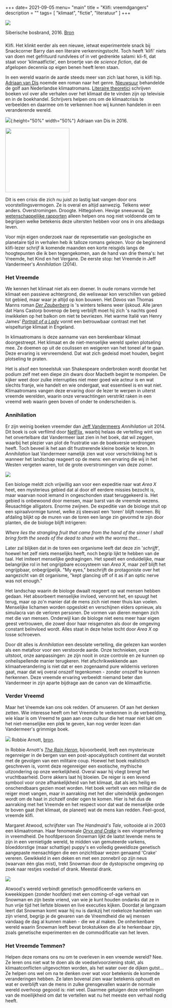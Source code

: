 +++
date= 2021-09-05
menu= "main"
title = "Klifi: vreemdgangers"
description = ""
tags= [
    "klimaat",
	"fictie",
    "literatuur"
]
+++

![](https://upload.wikimedia.org/wikipedia/commons/2/28/Siberia_blanketed_in_smoke_ESA365453.jpg)

Siberische bosbrand, 2016. [Bron](https://upload.wikimedia.org/wikipedia/commons/2/28/Siberia_blanketed_in_smoke_ESA365453.jpg)

### 

Klifi. Het klinkt eerder als een nieuwe, ietwat experimentele snack bij Snackcorner Barry dan een literaire verkenningstocht. Toch heeft 'klifi' niets van doen met gefrituurd rundvlees of in vet gedrenkte salami: kli-fi, dat staat voor 'klimaatfictie', een broertje van de *science fiction*, dat de afgelopen decennia op eigen benen heeft leren staan. 

In een wereld waarin de aarde steeds meer van zich laat horen, is klifi hip. [Adriaan van Dis](https://www.adriaanvandis.nl/boek/klifi/) noemde een roman naar het genre. [Nieuwsuur](https://nos.nl/nieuwsuur/artikel/2393920-klimaatroman-steeds-populairder-schrijvers-voelen-aankomen-wat-gebeuren-gaat) behandelde de golf aan Nederlandse klimaatromans. [Literaire theoretici](https://www.upress.virginia.edu/title/4777) schrijven boeken vol over alle verhalen over het klimaat die te vinden zijn op televisie en in de boekhandel. Schrijvers helpen ons om de klimaatcrisis te verbeelden en daarmee om te verkennen hoe wij kunnen handelen in een veranderende wereld. 

![](https://upload.wikimedia.org/wikipedia/commons/9/9b/Adriaan_van_Dis_%282016%29.jpg){:height="50%" width="50%"}
Adriaan van Dis in 2016. 

<img src="https://upload.wikimedia.org/wikipedia/commons/9/9b/Adriaan_van_Dis_%282016%29.jpg" width="200"/>

Dit is een crisis die zich nu juist zo lastig laat vangen door ons voorstellingsvermogen. Ze is overal en altijd aanwezig. Telkens weer anders. Overstromingen. Droogte. Hittegolven. Hevige sneeuwval. [De wetenschappelijke rapporten](https://www.ipcc.ch/assessment-report/ar6/) alleen helpen ons nog niet voldoende om te begrijpen welke betekenis deze uitersten hebben voor ons in ons alledaags leven.

Voor mijn eigen onderzoek naar de representatie van geologische en planetaire tijd in verhalen heb ik talloze romans gelezen. Voor de beginnend klifi-lezer schrijf ik komende maanden een korte reisgids langs de hoogtepunten die ik ben tegengekomen, aan de hand van drie thema's: het Vreemde, het Kind en het Vergane. De eerste stop: het Vreemde in Jeff Vandermeer's *Annihilation* (2014). 

### Het Vreemde

We kennen het klimaat niet als een doener. In oude romans vormde het klimaat een passieve achtergrond, die weliswaar kon verschillen van gebied tot gebied, maar waar je altijd op kon bouwen. Het *Davos* van Thomas Manns roman [*Der Zauberberg*](https://nl.wikipedia.org/wiki/De_Toverberg) is 's winters telkens weer ijskoud. Alle jaren dat Hans Castorp bovenop de berg verblijft moet hij zich 's nachts goed inwikkelen op het balkon om niet te bevriezen. Het warme Italië van Henry James' [*Portrait of a Lady*](https://nl.wikipedia.org/wiki/The_Portrait_of_a_Lady) vormt een betrouwbaar contrast met het wispelturige klimaat in Engeland. 

In klimaatromans is deze aanname van een berekenbaar klimaat doorgestreept. Het klimaat en de niet-menselijke wereld spelen plotseling mee. Ze doemen op uit de coulissen en weigeren van het toneel af te gaan. Deze ervaring is vervreemdend. Dat wat zich gedeisd moet houden, begint plotseling te praten. 

Het is alsof een toneelstuk van Shakespeare onderbroken wordt doordat het podium zelf met een diepe zin dwars door Macbeth begint te mompelen. De kijker weet door zulke interrupties niet meer goed wie acteur is en wat slechts franje, wie handelt en wie ondergaat, wat essentieel is en wat niet. Klimaatromans vangen deze ervaring door de lezer te werpen in uiterst vreemde werelden, waarin onze verwachtingen verstrikt raken in een vreemd web waarin geen boven of onder te onderscheiden is. 

### Annihilation

Er zijn weinig boeken vreemder dan [Jeff Vandermeers](https://www.interviewmagazine.com/culture/can-jeff-vandermeer-save-us-from-extinction) *Annihilation* uit 2014. Dit boek is ook verfilmd door [NetFlix](https://www.imdb.com/title/tt2798920/), waarbij helaas de vertelling wint van het onvertelbare dat Vandermeer laat zien in het boek, dat wil zeggen, waarbij het plezier van plot de frustratie van de boekversie verdrongen heeft. Toch beveel ik het aan dit frustrerende kleine boekje te lezen. In *Annihilation* laat Vandermeer namelijk zien wat voor verschrikking het is wanneer het landschap reageert op de mens: een ervaring die wij in het Westen vergeten waren, tot de grote overstromingen van deze zomer. 

![](https://upload.wikimedia.org/wikipedia/en/e/e5/Annihilation_by_jeff_vandermeer.jpg)

Een biologe meldt zich vrijwillig aan voor een expeditie naar wat *Area X* heet, een mysterieus gebied dat al door elf eerdere missies bezocht is, maar waarvan nooit iemand in ongeschonden staat teruggekeerd is. Het gebied is onbewoond door mensen, maar barst van de vreemde wezens. Reusachtige alligators. Enorme zwijnen. De expeditie van de biologe stuit op een spiraalvormige tunnel, welke zij steevast een 'toren' blijft noemen. Bij afdaling blijkt op de muren van de toren een lange zin gevormd te zijn door planten, die de biologe blijft intrigeren:

*Where lies the strangling fruit that came from the hand of the sinner I shall bring forth the seeds of the dead to share with the worms that...*

Later zal blijken dat in de toren een organisme leeft dat deze zin '*schrijft*', hoewel het zelf niets menselijks heeft, noch begrip lijkt te hebben van de taal. Het imiteert menselijke gedragingen. Het speelt een onduidelijke, maar belangrijke rol in het ongrijpbare ecosysteem van *Area X*, maar zelf blijft het ongrijpbaar, onbegrijpelijk. "My eyes," beschrijft de protagoniste over het aangezicht van dit organisme, "kept glancing off of it as if an optic nerve was not enough." 

Het landschap waarin de biologe dwaalt reageert op wat mensen hebben gedaan. Het absorbeert menselijke invloed, vervormt het, en spuugt het terug, maar op zo'n manier dat de mens zich niet meer thuis kan voelen. Menselijke lichamen worden opgeslokt en verschijnen elders opnieuw, als simulacra van de verloren personen. De vormen van dieren mengen zich met die van mensen. Onderwijl kan de biologe niet eens meer haar eigen geest vertrouwen, die zowel door haar reisgenoten als door de omgeving constant beïnvloed wordt. Alles staat in deze helse tocht door *Area X* op losse schroeven.

Door dit alles is *Annihilation* een desolate vertelling, die gelezen kan worden als een metafoor voor een verstoorde aarde. Onze technieken, onze uitstoot, onze aanpassingen: ze zijn nooit in onze controle en ze kunnen op onheilspellende manier terugkeren. Het afschrikwekkende aan klimaatverandering is niet dat er een zogenaamd pure wildernis verloren gaat, maar dat wij overal onszelf tegenkomen - zonder onszelf te kunnen herkennen. Deze vreemde ervaring verbeeldt niemand beter dan Vandermeer in zijn aparte bijdrage aan de canon van de klimaatfictie. 

### Verder Vreemd 

Maar het Vreemde kan ons ook redden. Of amuseren. Of aan het denken zetten. Wie interesse heeft om het Vreemde te verkennen in de verbeelding, wie klaar is om Vreemd te gaan aan onze cultuur die het maar niet lukt om het niet-menselijke een plek te geven, kan nog verder lezen dan Vandermeer's grimmige boek. 

![](https://taswriters.org/wp-content/uploads/2016/12/Robbie-Arnott.jpg)
Robbie Arnott, [bron](https://taswriters.org/wp-content/uploads/2016/12/Robbie-Arnott.jpg).

In Robbie Arnott's [*The Rain Heron*](https://www.youtube.com/results?search_query=the%20rain%20heron%20arnott), bijvoorbeeld, leeft een mysterieuze regenreiger in de bergen van een post-apocalyptisch continent dat worstelt met de gevolgen van een militaire coup. Hoewel het boek realistisch geschreven is, vormt deze regenreiger een exotische, mythische uitzondering op onze werkelijkheid. Overal waar hij vliegt brengt het vruchtbaarheid. Dorre akkers laat hij bloeien. De reiger is een levend symbool voor onze afhankelijkheid van het klimaat, dat als iets heilig en onschendbaars gezien moet worden. Het boek vertelt van een militair die de reiger moet vangen, maar in aanraking met het dier uiteindelijk gedwongen wordt om de haat in zichzelf onder ogen te komen. Hier is het dus de aanraking met het Vreemde en het respect voor dat wat de menselijke orde te boven gaat (het klimaat, de planeet) wat de mens kan redden. Feel-good, vreemde klifi. 

Margaret Atwood, schrijfster van *The Handmaid's Tale*, voltooide al in 2003 een klimaatroman. Haar fenomenale [*Oryx and Crake*](https://en.wikipedia.org/wiki/Oryx_and_Crake) is een vingeroefening in vreemdheid. De hoofdpersoon Snowman lijkt de laatst levende mens te zijn in een vernietigde wereld, te midden van gemuteerde varkens, bloeddorstige (maar schattige) puppy's en volledig geweldloze genetisch aangepaste mensachtigen die een onzichtbaar wezen genaamd 'Crake' vereren. Gewikkeld in een deken en met een zonnebril op zijn neus (waarvan één glas mist), trekt Snowman door de dystopische omgeving op zoek naar restjes voedsel of drank. Meestal drank. 

![](http://readlit.com/en/wp-content/uploads/2016/10/oryx-crake4-690x1024.jpg)

Atwood's wereld verbindt genetisch gemodificeerde varkens en kweekkippen (zonder hoofden) met een coming-of-age verhaal van Snowman en zijn beste vriend, van wie je kunt houden ondanks dat ze in hun vrije tijd het liefste blowen en live executies kijken. Doordat je langzaam leert dat Snowman komt waar hij nu is dankzij het roekeloze handelen van zijn vriend, begrijp je de gevaren van de Vreemdheid die wij mensen vandaag de dag al kunnen maken - die we al maken. De onherkenbare wereld waarin Snowman leeft bevat brokstukken die al te herkenbaar zijn, zoals genetische experimenten en de commodificatie van het leven. 

### Het Vreemde Temmen?

Helpen deze romans ons nu om te overleven in een vreemde wereld? Nee. Ze leren ons niet wat te doen als de voedselvoorziening stokt, als klimaatconflicten uitgevochten worden, als het water over de dijken gutst... Ze helpen ons wel om na te denken over wat voor betekenis de komende veranderingen hebben. Ze laten bovenal zien waar betekenis ophoudt en wat er overblijft van de mens in zulke grensgevallen waarin de normale wereld overhoop gegooid is: niet veel. Daarmee getuigen deze vertellingen van de moeilijkheid om dat te vertellen wat nu het meeste een verhaal nodig heeft. 

